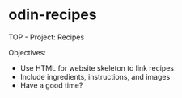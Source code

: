 # odin-recipes
TOP - Project: Recipes

Objectives:
 - Use HTML for website skeleton to link recipes
 - Include ingredients, instructions, and images
 - Have a good time?
